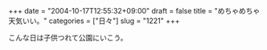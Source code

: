 +++
date = "2004-10-17T12:55:32+09:00"
draft = false
title = "めちゃめちゃ天気いい。"
categories = ["日々"]
slug = "1221"
+++

こんな日は子供つれて公園にいこう。
